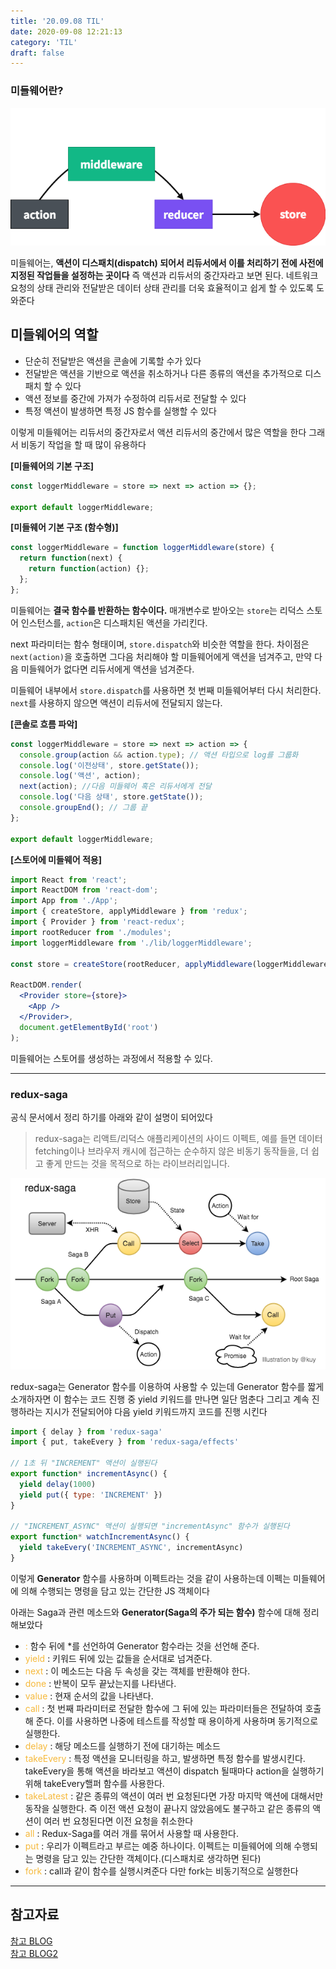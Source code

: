 ```yaml
---
title: '20.09.08 TIL'
date: 2020-09-08 12:21:13
category: 'TIL'
draft: false
---
```

### 미들웨어란?

![](./images/middleware.png)

미들웨어는, **액션이 디스패치(dispatch) 되어서 리듀서에서 이를 처리하기 전에 사전에 지정된 작업들을 설정하는 곳이다** 즉 액션과 리듀서의 중간자라고 보면 된다. 네트워크 요청의 상태 관리와 전달받은 데이터 상태 관리를 더욱 효율적이고 쉽게 할 수 있도록 도와준다

## 미들웨어의 역할

- 단순히 전달받은 액션을 콘솔에 기록할 수가 있다
- 전달받은 액션을 기반으로 액션을 취소하거나 다른 종류의 액션을 추가적으로 디스패치 할 수 있다
- 액션 정보를 중간에 가져가 수정하여 리듀서로 전달할 수 있다
- 특정 액션이 발생하면 특정 JS 함수를 실행할 수 있다

이렇게 미들웨어는 리듀서의 중간자로서 액션 리듀서의 중간에서 많은 역할을 한다 그래서 비동기 작업을 할 때 많이 유용하다

**[미들웨어의 기본 구조]**

```jsx
const loggerMiddleware = store => next => action => {};

export default loggerMiddleware;
```

**[미들웨어 기본 구조 (함수형)]**

```jsx
const loggerMiddleware = function loggerMiddleware(store) {
  return function(next) {
    return function(action) {};
  };
};
```

미들웨어는 **결국 함수를 반환하는 함수이다.** 매개변수로 받아오는 `store`는 리덕스 스토어 인스턴스를, `action`은 디스패치된 액션을 가리킨다. 

next 파라미터는 함수 형태이며, `store.dispatch`와 비슷한 역할을 한다. 차이점은 `next(action)`을 호출하면 그다음 처리해야 할 미들웨어에게 액션을 넘겨주고, 만약 다음 미들웨어가 없다면 리듀서에게 액션을 넘겨준다.

미들웨어 내부에서 `store.dispatch`를 사용하면 첫 번째 미들웨어부터 다시 처리한다. `next`를 사용하지 않으면 액션이 리듀서에 전달되지 않는다.

**[콘솔로 흐름 파악]**

```jsx
const loggerMiddleware = store => next => action => {
  console.group(action && action.type); // 액션 타입으로 log를 그룹화
  console.log('이전상태', store.getState());
  console.log('액션', action);
  next(action); //다음 미들웨어 혹은 리듀서에게 전달
  console.log('다음 상태', store.getState());
  console.groupEnd(); // 그룹 끝
};

export default loggerMiddleware;
```

**[스토어에 미들웨어 적용]**

```jsx
import React from 'react';
import ReactDOM from 'react-dom';
import App from './App';
import { createStore, applyMiddleware } from 'redux';
import { Provider } from 'react-redux';
import rootReducer from './modules';
import loggerMiddleware from './lib/loggerMiddleware';

const store = createStore(rootReducer, applyMiddleware(loggerMiddleware));

ReactDOM.render(
  <Provider store={store}>
    <App />
  </Provider>,
  document.getElementById('root')
);
```

미들웨어는 스토어를 생성하는 과정에서 적용할 수 있다.

***

### redux-saga

공식 문서에서 정리 하기를 아래와 같이 설명이 되어있다

>redux-saga는 리액트/리덕스 애플리케이션의 사이드 이펙트, 예를 들면 데이터 fetching이나 브라우저 캐시에 접근하는 순수하지 않은 비동기 동작들을, 더 쉽고 좋게 만드는 것을 목적으로 하는 라이브러리입니다.

![](./images/redux-saga-diagram.png)

redux-saga는 Generator 함수를 이용하여 사용할 수 있는데 Generator 함수를 짧게 소개하자면 이 함수는 코드 진행 중 yield 키워드를 만나면 일단 멈춘다 그리고 계속 진행하라는 지시가 전달되어야 다음 yield 키워드까지 코드를 진행 시킨다

```jsx
import { delay } from 'redux-saga'
import { put, takeEvery } from 'redux-saga/effects'

// 1초 뒤 "INCREMENT" 액션이 실행된다
export function* incrementAsync() {
  yield delay(1000)
  yield put({ type: 'INCREMENT' })
}

// "INCREMENT_ASYNC" 액션이 실행되면 "incrementAsync" 함수가 실행된다
export function* watchIncrementAsync() {
  yield takeEvery('INCREMENT_ASYNC', incrementAsync)
}
```

이렇게 **Generator** 함수를 사용하며 이펙트라는 것을 같이 사용하는데 이펙는 미들웨어에 의해 수행되는 명령을 담고 있는 간단한 JS 객체이다

아래는 Saga과 관련 메소드와 **Generator(Saga의 주가 되는 함수)** 함수에 대해 정리해보았다

- <span style="color:#f6b93b">:</span> 함수 뒤에 *를 선언하여 Generator 함수라는 것을 선언해 준다.
- <span style="color: #f6b93b">yield</span> : 키워드 뒤에 있는 값들을 순서대로 넘겨준다.
- <span style="color: #f6b93b">next</span> : 이 메소드는 다음 두 속성을 갖는 객체를 반환해야 한다.
- <span style="color: #f6b93b">done</span> : 반복이 모두 끝났는지를 나타낸다.
- <span style="color: #f6b93b">value</span> : 현재 순서의 값을 나타낸다.
- <span style="color: #f6b93b">call</span> : 첫 번째 파라미터로 전달한 함수에 그 뒤에 있는 파라미터들은 전달하여 호출해 준다. 이를 사용하면 나중에 테스트를 작성할 때 용이하게 사용하며 동기적으로 실행한다.
- <span style="color: #f6b93b">delay</span> : 해당 메소드를 실행하기 전에 대기하는 메소드
- <span style="color: #f6b93b">takeEvery</span> : 특정 액션을 모니터링을 하고, 발생하면 특정 함수를 발생시킨다. takeEvery을 통해 액션을 바라보고 액션이 dispatch 될때마다 action을 실행하기 위해 takeEvery핼퍼 함수를 사용한다.
- <span style="color: #f6b93b">takeLatest</span> : 같은 종류의 액션이 여러 번 요청된다면 가장 마지막 액션에 대해서만 동작을 실행한다. 즉 이전 액션 요청이 끝나지 않았음에도 불구하고 같은 종류의 액션이 여러 번 요청된다면 이전 요청을 취소한다
- <span style="color: #f6b93b">all</span> : Redux-Saga를 여러 개를 묶어서 사용할 때 사용한다.
- <span style="color: #f6b93b">put</span> : 우리가 이펙트라고 부르는 예중 하나이다. 이펙트는 미들웨어에 의해 수행되는 명령을 담고 있는 간단한 객체이다.(디스패치로 생각하면 된다)
- <span style="color: #f6b93b">fork</span> : call과 같이 함수를 실행시켜준다 다만 fork는 비동기적으로 실행한다

***

## 참고자료

[참고 BLOG](https://github.com/reactkr/learn-react-in-korean/blob/master/translated/deal-with-async-process-by-redux-saga.md)<br>
[참고 BLOG2](https://mskims.github.io/redux-saga-in-korean/)
